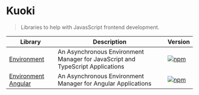 # Kuoki

> Libraries to help with JavasScript frontend development.

| Library                                                         | Description                                                                    | Version                                                                                                                                                          |
| --------------------------------------------------------------- | ------------------------------------------------------------------------------ | ---------------------------------------------------------------------------------------------------------------------------------------------------------------- |
| [Environment](./packages/environment/README.md)                 | An Asynchronous Environment Manager for JavaScript and TypeScript Applications | [![npm](https://img.shields.io/npm/v/@kuoki/environment?label=%20&logo=npm&style=flat-square)](https://www.npmjs.com/package/@kuoki/environment)                 |
| [Environment Angular](./packages/environment-angular/README.md) | An Asynchronous Environment Manager for Angular Applications                   | [![npm](https://img.shields.io/npm/v/@kuoki/environment-angular?label=%20&logo=npm&style=flat-square)](https://www.npmjs.com/package/@kuoki/environment-angular) |
